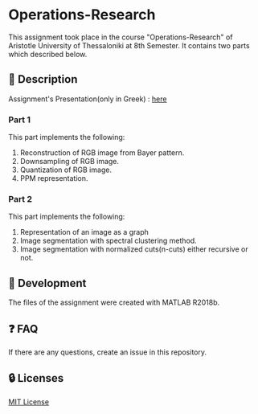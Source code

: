 # Operations-Research
This assignment took place in the course "Operations-Research" of Aristotle University of Thessaloniki at 8th Semester. It contains two parts which described below.

## :ledger: Description 
Assignment's Presentation(only in Greek) : [here](Project_OR_2021.pdf)

### Part 1
This part implements the following:
1. Reconstruction of RGB image from Bayer pattern.
2. Downsampling of RGB image.
3. Quantization of RGB image.
4. PPM representation.

### Part 2
This part implements the following:
1. Representation of an image as a graph
2. Image segmentation with spectral clustering method.
3. Image segmentation with normalized cuts(n-cuts) either recursive or not.



##  :wrench: Development
The files of the assignment were created with MATLAB R2018b.

## :question: FAQ
If there are any questions, create an issue in this repository.

##  :lock: Licenses
[MIT License](LICENSE)
